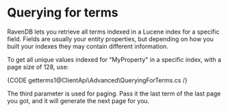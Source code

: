 # Querying for terms

RavenDB lets you retrieve all terms indexed in a Lucene index for a specific field. Fields are usually your entity properties, but depending on how you built your indexes they may contain different information.

To get all unique values indexed for "MyProperty" in a specific index, with a page size of 128, use:

{CODE getterms1@ClientApi\Advanced\QueryingForTerms.cs /}

The third parameter is used for paging. Pass it the last term of the last page you got, and it will generate the next page for you.
